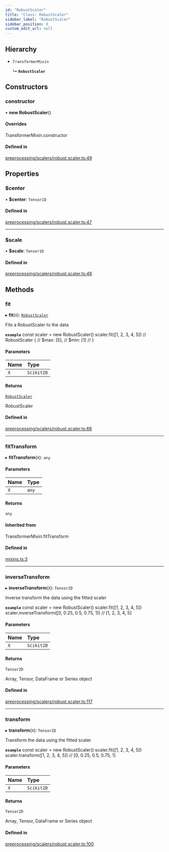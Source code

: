 ```yaml
---
id: "RobustScaler"
title: "Class: RobustScaler"
sidebar_label: "RobustScaler"
sidebar_position: 0
custom_edit_url: null
---
```


## Hierarchy

- `TransformerMixin`

  ↳ **`RobustScaler`**

## Constructors

### constructor

• **new RobustScaler**()

#### Overrides

TransformerMixin.constructor

#### Defined in

[preprocessing/scalers/robust.scaler.ts:49](https://github.com/dcrescim/scikit.js/blob/ecc4160/src/preprocessing/scalers/robust.scaler.ts#L49)

## Properties

### $center

• **$center**: `Tensor1D`

#### Defined in

[preprocessing/scalers/robust.scaler.ts:47](https://github.com/dcrescim/scikit.js/blob/ecc4160/src/preprocessing/scalers/robust.scaler.ts#L47)

___

### $scale

• **$scale**: `Tensor1D`

#### Defined in

[preprocessing/scalers/robust.scaler.ts:46](https://github.com/dcrescim/scikit.js/blob/ecc4160/src/preprocessing/scalers/robust.scaler.ts#L46)

## Methods

### fit

▸ **fit**(`X`): [`RobustScaler`](RobustScaler)

Fits a RobustScaler to the data

**`example`**
const scaler = new RobustScaler()
scaler.fit([1, 2, 3, 4, 5])
// RobustScaler {
//   $max: [5],
//   $min: [1]
// }

#### Parameters

| Name | Type |
| :------ | :------ |
| `X` | `Scikit2D` |

#### Returns

[`RobustScaler`](RobustScaler)

RobustScaler

#### Defined in

[preprocessing/scalers/robust.scaler.ts:68](https://github.com/dcrescim/scikit.js/blob/ecc4160/src/preprocessing/scalers/robust.scaler.ts#L68)

___

### fitTransform

▸ **fitTransform**(`X`): `any`

#### Parameters

| Name | Type |
| :------ | :------ |
| `X` | `any` |

#### Returns

`any`

#### Inherited from

TransformerMixin.fitTransform

#### Defined in

[mixins.ts:3](https://github.com/dcrescim/scikit.js/blob/ecc4160/src/mixins.ts#L3)

___

### inverseTransform

▸ **inverseTransform**(`X`): `Tensor2D`

Inverse transform the data using the fitted scaler

**`example`**
const scaler = new RobustScaler()
scaler.fit([1, 2, 3, 4, 5])
scaler.inverseTransform([0, 0.25, 0.5, 0.75, 1])
// [1, 2, 3, 4, 5]

#### Parameters

| Name | Type |
| :------ | :------ |
| `X` | `Scikit2D` |

#### Returns

`Tensor2D`

Array, Tensor, DataFrame or Series object

#### Defined in

[preprocessing/scalers/robust.scaler.ts:117](https://github.com/dcrescim/scikit.js/blob/ecc4160/src/preprocessing/scalers/robust.scaler.ts#L117)

___

### transform

▸ **transform**(`X`): `Tensor2D`

Transform the data using the fitted scaler

**`example`**
const scaler = new RobustScaler()
scaler.fit([1, 2, 3, 4, 5])
scaler.transform([1, 2, 3, 4, 5])
// [0, 0.25, 0.5, 0.75, 1]

#### Parameters

| Name | Type |
| :------ | :------ |
| `X` | `Scikit2D` |

#### Returns

`Tensor2D`

Array, Tensor, DataFrame or Series object

#### Defined in

[preprocessing/scalers/robust.scaler.ts:100](https://github.com/dcrescim/scikit.js/blob/ecc4160/src/preprocessing/scalers/robust.scaler.ts#L100)
